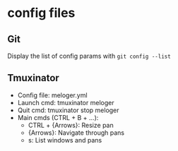 # config files

## Git
Display the list of config params with ```git config --list```

## Tmuxinator
* Config file: meloger.yml
* Launch cmd: tmuxinator meloger
* Quit cmd: tmuxinator stop meloger
* Main cmds (CTRL + B + ...):
  - CTRL + {Arrows}: Resize pan
  - {Arrows}: Navigate through pans
  - s: List windows and pans
